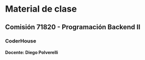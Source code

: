 # Material de clase
## Comisión 71820 - Programación Backend II
### CoderHouse

#### Docente: Diego Polverelli